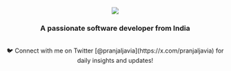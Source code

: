 
<h1 align="center">
    <img src="https://readme-typing-svg.herokuapp.com/ font=Righteous&size=35&center=true&vCenter=true&width=500&height=70&duration=4000&lines=Hi+There!+👋;+I'm+Pranjal+Javia!;" />
</h1>

<h3 align="center">A passionate software developer from India</h3>

<br/>

<div align="center">
 🐦 Connect with me on Twitter [@pranjaljavia](https://x.com/pranjaljavia) for daily insights and updates!
</div>

